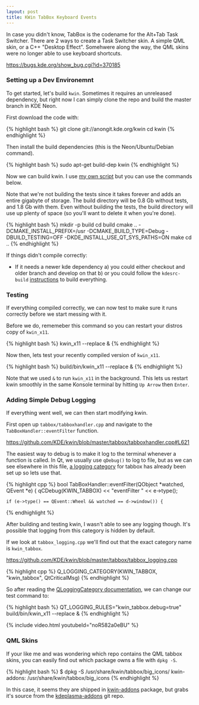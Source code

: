 ```yaml
---
layout: post
title: KWin TabBox Keyboard Events
---
```


In case you didn't know, TabBox is the codename for the Alt+Tab Task Switcher. There are 2 ways to create a Task Switcher skin. A simple QML skin, or a C++ "Desktop Effect". Somehwere along the way, the QML skins were no longer able to use keyboard shortcuts.

<https://bugs.kde.org/show_bug.cgi?id=370185>

### Setting up a Dev Environemnt

To get started, let's build `kwin`. Sometimes it requires an unreleased dependency, but right now I can simply clone the repo and build the master branch in KDE Neon.

First download the code with:

{% highlight bash %}
git clone git://anongit.kde.org/kwin
cd kwin
{% endhighlight %}

Then install the build dependencies (this is the Neon/Ubuntu/Debian command).

{% highlight bash %}
sudo apt-get build-dep kwin
{% endhighlight %}

Now we can build kwin. I use [my own script](https://gist.github.com/Zren/3f859c267ac1148aaedcf54a9bacb00f) but you can use the commands below.

Note that we're not building the tests since it takes forever and adds an entire gigabyte of storage. The build directory will be 0.8 Gb without tests, and 1.8 Gb with them. Even without building the tests, the build directory will use up plenty of space (so you'll want to delete it when you're done).

{% highlight bash %}
mkdir -p build
cd build
cmake .. -DCMAKE_INSTALL_PREFIX=/usr -DCMAKE_BUILD_TYPE=Debug -DBUILD_TESTING=OFF -DKDE_INSTALL_USE_QT_SYS_PATHS=ON
make
cd ..
{% endhighlight %}

If things didn't compile correctly:

* If it needs a newer kde dependency
    a) you could either checkout and older branch and develop on that
    b) or you could follow the `kdesrc-build` [instructions](https://community.kde.org/Guidelines_and_HOWTOs/Build_from_source) to build everything.

### Testing

If everything compiled correctly, we can now test to make sure it runs correctly before we start messing with it.

Before we do, rememeber this command so you can restart your distros copy of `kwin_x11`.

{% highlight bash %}
kwin_x11 --replace &
{% endhighlight %}

Now then, lets test your recently compiled version of `kwin_x11`.

{% highlight bash %}
build/bin/kwin_x11 --replace &
{% endhighlight %}

Note that we used `&` to run `kwin_x11` in the background. This lets us restart kwin smoothly in the same Konsole terminal by hitting `Up Arrow` then `Enter`.

### Adding Simple Debug Logging

If everything went well, we can then start modifying kwin.

First open up `tabbox/tabboxhandler.cpp` and navigate to the `TabBoxHandler::eventFilter` function.

https://github.com/KDE/kwin/blob/master/tabbox/tabboxhandler.cpp#L621

The easiest way to debug is to make it log to the terminal whenever a function is called. In Qt, we usually use `qDebug()` to log to file, but as we can see elsewhere in this file, [a logging category](http://doc.qt.io/qt-5/qloggingcategory.html) for tabbox has already been set up so lets use that.

{% highlight cpp %}
bool TabBoxHandler::eventFilter(QObject *watched, QEvent *e)
{
    qCDebug(KWIN_TABBOX) << "eventFilter " << e->type();

    if (e->type() == QEvent::Wheel && watched == d->window()) {
{% endhighlight %}

After building and testing kwin, I wasn't able to see any logging though. It's possible that logging from this category is hidden by default.

If we look at `tabbox_logging.cpp` we'll find out that the exact category name is `kwin_tabbox`.

https://github.com/KDE/kwin/blob/master/tabbox/tabbox_logging.cpp

{% highlight cpp %}
Q_LOGGING_CATEGORY(KWIN_TABBOX, "kwin_tabbox", QtCriticalMsg)
{% endhighlight %}

So after reading the [QLoggingCategory documentation](http://doc.qt.io/qt-5/qloggingcategory.html#logging-rules), we can change our test command to:

{% highlight bash %}
QT_LOGGING_RULES="kwin_tabbox.debug=true" build/bin/kwin_x11 --replace &
{% endhighlight %}

{% include video.html youtubeId="noR582a0eBU" %}

### QML Skins

If your like me and was wondering which repo contains the QML tabbox skins, you can easily find out which package owns a file with `dpkg -S`.

{% highlight bash %}
$ dpkg -S /usr/share/kwin/tabbox/big_icons/
kwin-addons: /usr/share/kwin/tabbox/big_icons
{% endhighlight %}

In this case, it seems they are shipped in [kwin-addons](https://packages.debian.org/stretch/kwin-addons) package, but grabs it's source from the [kdeplasma-addons](https://github.com/KDE/kdeplasma-addons/tree/master/windowswitchers) git repo.

